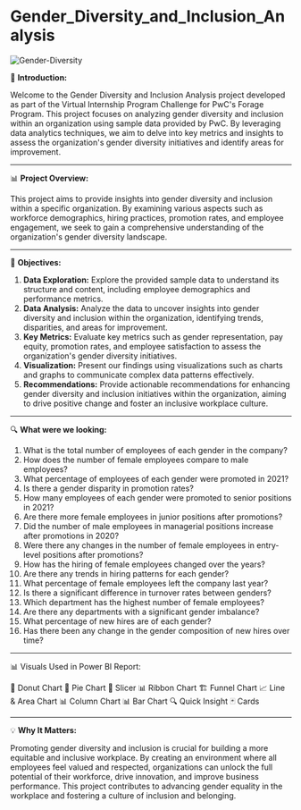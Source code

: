 # Gender_Diversity_and_Inclusion_Analysis

![Gender-Diversity](https://github.com/AkshayShirbhate09/Gender_Diversity_and_Inclusion_Analysis/assets/161019134/8e7872ca-12e0-46a0-ae27-a83dce23781c)

🌟 **Introduction:**

Welcome to the Gender Diversity and Inclusion Analysis project developed as part of the Virtual Internship Program Challenge for PwC's Forage Program. This project focuses on analyzing gender diversity and inclusion within an organization using sample data provided by PwC. By leveraging data analytics techniques, we aim to delve into key metrics and insights to assess the organization's gender diversity initiatives and identify areas for improvement.

-----------------------------------------------------------------------------------------------------------------------------------------------------------------------------------------
📊 **Project Overview:**

This project aims to provide insights into gender diversity and inclusion within a specific organization. By examining various aspects such as workforce demographics, hiring practices, promotion rates, and employee engagement, we seek to gain a comprehensive understanding of the organization's gender diversity landscape.

-----------------------------------------------------------------------------------------------------------------------------------------------------------------------------------------
🚀 **Objectives:**

  1. **Data Exploration:** Explore the provided sample data to understand its structure and content, including employee demographics and performance metrics.
  2. **Data Analysis:** Analyze the data to uncover insights into gender diversity and inclusion within the organization, identifying trends, disparities, and areas for improvement.
  3. **Key Metrics:** Evaluate key metrics such as gender representation, pay equity, promotion rates, and employee satisfaction to assess the organization's gender diversity initiatives.
  4. **Visualization:** Present our findings using visualizations such as charts and graphs to communicate complex data patterns effectively.
  5. **Recommendations:** Provide actionable recommendations for enhancing gender diversity and inclusion initiatives within the organization, aiming to drive positive change and foster an inclusive workplace culture.
     
-----------------------------------------------------------------------------------------------------------------------------------------------------------------------------------------
🔍 **What were we looking:**

  1. What is the total number of employees of each gender in the company?
  2. How does the number of female employees compare to male employees?
  3. What percentage of employees of each gender were promoted in 2021?
  4. Is there a gender disparity in promotion rates?
  5. How many employees of each gender were promoted to senior positions in 2021?
  6. Are there more female employees in junior positions after promotions?
  7. Did the number of male employees in managerial positions increase after promotions in 2020?
  8. Were there any changes in the number of female employees in entry-level positions after promotions?
  9. How has the hiring of female employees changed over the years?
  10. Are there any trends in hiring patterns for each gender?
  11. What percentage of female employees left the company last year?
  12. Is there a significant difference in turnover rates between genders?
  13. Which department has the highest number of female employees?
  14. Are there any departments with a significant gender imbalance?
  15. What percentage of new hires are of each gender?
  16. Has there been any change in the gender composition of new hires over time?
      
-----------------------------------------------------------------------------------------------------------------------------------------------------------------------------------------
📊 Visuals Used in Power BI Report:

  🍩 Donut Chart
  🥧 Pie Chart
  🧮 Slicer
  📊 Ribbon Chart
  🏗️ Funnel Chart
  📈 Line & Area Chart
  📊 Column Chart
  📊 Bar Chart
  🔍 Quick Insight
  🃏 Cards
  
-----------------------------------------------------------------------------------------------------------------------------------------------------------------------------------------
💡 **Why It Matters:**

Promoting gender diversity and inclusion is crucial for building a more equitable and inclusive workplace. By creating an environment where all employees feel valued and respected, organizations can unlock the full potential of their workforce, drive innovation, and improve business performance. This project contributes to advancing gender equality in the workplace and fostering a culture of inclusion and belonging.
